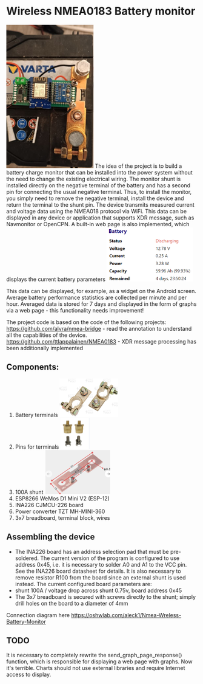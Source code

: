 Wireless NMEA0183 Battery monitor
=================

<img src="preview/info.png"></td>
The idea of the project is to build a battery charge monitor that can be installed into the power system without the need to change the existing electrical wiring. The monitor shunt is installed directly on the negative terminal of the battery and has a second pin for connecting the usual negative terminal. Thus, to install the monitor, you simply need to remove the negative terminal, install the device and return the terminal to the shunt pin.
The device transmits measured current and voltage data using the NMEA018 protocol via WiFi. This data can be displayed in any device or application that supports XDR message, such as Navmonitor or OpenCPN. A built-in web page is also implemented, which displays the current battery parameters
<img src="preview/screen.png"></td>

This data can be displayed, for example, as a widget on the Android screen. Average battery performance statistics are collected per minute and per hour. Averaged data is stored for 7 days and displayed in the form of graphs via a web page - this functionality needs improvement!

The project code is based on the code of the following projects:
https://github.com/alvra/nmea-bridge - read the annotation to understand all the capabilities of the device.
https://github.com/ttlappalainen/NMEA0183 - XDR message processing has been additionally implemented

Components:
----------
1. Battery terminals
<img src="preview/terminals.png"></td>
2. Pins for terminals
<img src="preview/pins.png"></td>
3. 100A shunt
<img src="preview/shunt.png"></td>
4. ESP8266 WeMos D1 Mini V2 (ESP-12)
5. INA226 CJMCU-226 board
6. Power converter TZT MH-MINI-360
7. 3x7 breadboard, terminal block, wires

Assembling the device
  ----------
  * The INA226 board has an address selection pad that must be pre-soldered. The current version of the program is configured to use address 0x45, i.e. it is necessary to solder A0 and A1 to the VCC pin. See the INA226 board datasheet for details. It is also necessary to remove resistor R100 from the board since an external shunt is used instead. The current configured board parameters are:
  * shunt 100A / voltage drop across shunt 0.75v, board address 0x45
  * The 3x7 breadboard is secured with screws directly to the shunt; simply drill holes on the board to a diameter of 4mm

Connection diagram here
https://oshwlab.com/aleck1/Nmea-Wreless-Battery-Monitor

TODO
----------
It is necessary to completely rewrite the send_graph_page_response() function, which is responsible for displaying a web page with graphs. Now it's terrible. Charts should not use external libraries and require Internet access to display.
